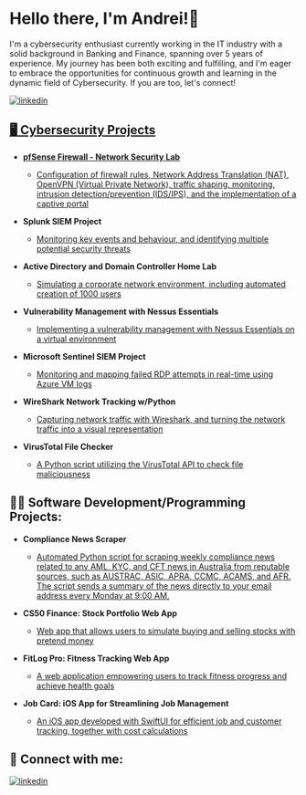 <h1>Hello there, I'm Andrei!👋 <br/> </h1>



I'm a cybersecurity enthusiast currently working in the IT industry with a solid background in Banking and Finance, spanning over 5 years of experience. My journey has been both exciting and fulfilling, and I'm eager to embrace the opportunities for continuous growth and learning in the dynamic field of Cybersecurity. If you are too, let's connect!

<p align="left">
<a href="https://linkedin.com/in/andrei-isak">
<img src="https://user-images.githubusercontent.com/66707636/177416455-964d44cb-bdba-48bc-aae7-2b8f3a87b4b7.svg" alt="linkedin">

<h2>🖥️ Cybersecurity Projects</h2>

- <b>pfSense Firewall - Network Security Lab</b>
  - [Configuration of firewall rules, Network Address Translation (NAT), OpenVPN (Virtual Private Network), traffic shaping, monitoring, intrusion detection/prevention (IDS/IPS), and the implementation of a captive portal](https://github.com/andreiii14/pfsense-firewall-network-security)

- <b>Splunk SIEM Project</b>
  - [Monitoring key events and behaviour, and identifying multiple potential security threats](https://github.com/andreiii14/Splunk-SIEM-Project)

- <b>Active Directory and Domain Controller Home Lab</b>
  - [Simulating a corporate network environment, including automated creation of 1000 users](https://github.com/andreiii14/Active-Directory-and-Domain-Controller-Lab)

- <b>Vulnerability Management with Nessus Essentials</b>
  - [Implementing a vulnerability management with Nessus Essentials on a virtual environment](https://github.com/andreiii14/Vulnerability-Management-with-Nessus-Essentials-on-VMWare)

- <b>Microsoft Sentinel SIEM Project</b>
  - [Monitoring and mapping failed RDP attempts in real-time using Azure VM logs](https://github.com/andreiii14/Microsoft-Sentinel-SIEM-Project)

- <b>WireShark Network Tracking w/Python</b>
  - [Capturing network traffic with Wireshark, and turning the network traffic into a visual representation](https://github.com/andreiii14/Wireshark-Network-Tracking)

- <b>VirusTotal File Checker</b>
  - [A Python script utilizing the VirusTotal API to check file maliciousness](https://github.com/andreiii14/Virus-Total-Script)

<h2>👨‍💻 Software Development/Programming Projects:</h2>

- <b>Compliance News Scraper</b>
  - [Automated Python script for scraping weekly compliance news related to any AML, KYC, and CFT news in Australia from reputable sources, such as AUSTRAC, ASIC, APRA, CCMC, ACAMS, and AFR. The script sends a summary of the news directly to your email address every Monday at 9:00 AM.](https://github.com/andreiii14/Compliance-News-Scraper) 


- <b>CS50 Finance: Stock Portfolio Web App</b>
  - [Web app that allows users to simulate buying and selling stocks with pretend money](https://github.com/andreiii14/CS50-Finance)

- <b>FitLog Pro: Fitness Tracking Web App</b>
  - [A web application empowering users to track fitness progress and achieve health goals](https://github.com/andreiii14/FitLog-Pro-Web-App)

- <b>Job Card: iOS App for Streamlining Job Management</b>
  - [An iOS app developed with SwiftUI for efficient job and customer tracking, together with cost calculations](https://github.com/andreiii14/Job-Card-iOS-App)



<h2> 🤳 Connect with me:</h2>

<p align="left">
<a href="https://linkedin.com/in/andrei-isak">
<img src="https://user-images.githubusercontent.com/66707636/177416455-964d44cb-bdba-48bc-aae7-2b8f3a87b4b7.svg" alt="linkedin">
